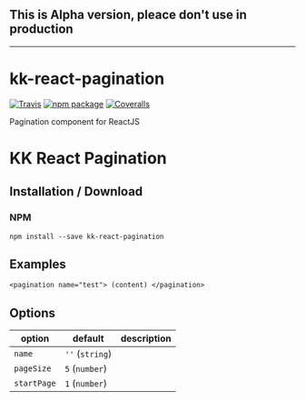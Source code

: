 ## This is Alpha version, pleace don't use in production

---

# kk-react-pagination

[![Travis][build-badge]][build]
[![npm package][npm-badge]][npm]
[![Coveralls][coveralls-badge]][coveralls]

Pagination component for ReactJS

[build-badge]: https://travis-ci.org/KrzysiekF/kk-react-pagination.svg?branch=master&style=flat-square
[build]: https://travis-ci.org/KrzysiekF/kk-react-pagination

[npm-badge]: https://img.shields.io/npm/v/kk-react-pagination.png?style=flat-square
[npm]: https://www.npmjs.org/package/kk-react-pagination

[coveralls-badge]: https://coveralls.io/github/KrzysiekF/kk-react-pagination?branch=master&style=flat-square
[coveralls]: https://coveralls.io/github/KrzysiekF/kk-react-pagination


KK React Pagination
===================

Installation / Download
-----------------------

### NPM

                
`npm install --save kk-react-pagination`
                
              
Examples
--------

`<pagination name="test"> (content) </pagination>`

Options
-------

| option      | default         | description |
|-------------|-----------------|-------------|
| `name`      | `''` (`string`) |             |
| `pageSize`  | `5` (`number`)  |             |
| `startPage` | `1` (`number`)  |             |
